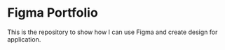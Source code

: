 # Figma Portfolio

This is the repository to show how I can use Figma and create design for application.

